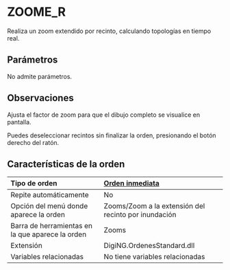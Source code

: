 # ZOOME\_R

Realiza un zoom extendido por recinto, calculando topologías en tiempo real.

## Parámetros

No admite parámetros.

## Observaciones

Ajusta el factor de zoom para que el dibujo completo se visualice en pantalla.

Puedes deseleccionar recintos sin finalizar la orden, presionando el botón derecho del ratón.

## Características de la orden

| Tipo de orden | [Orden inmediata]() |
| :--- | :--- |
| Repite automáticamente | No |
| Opción del menú donde aparece la orden | Zooms/Zoom a la extensión del recinto por inundación |
| Barra de herramientas en la que aparece la orden | Zooms |
| Extensión | DigiNG.OrdenesStandard.dll |
| Variables relacionadas | No tiene variables relacionadas |

